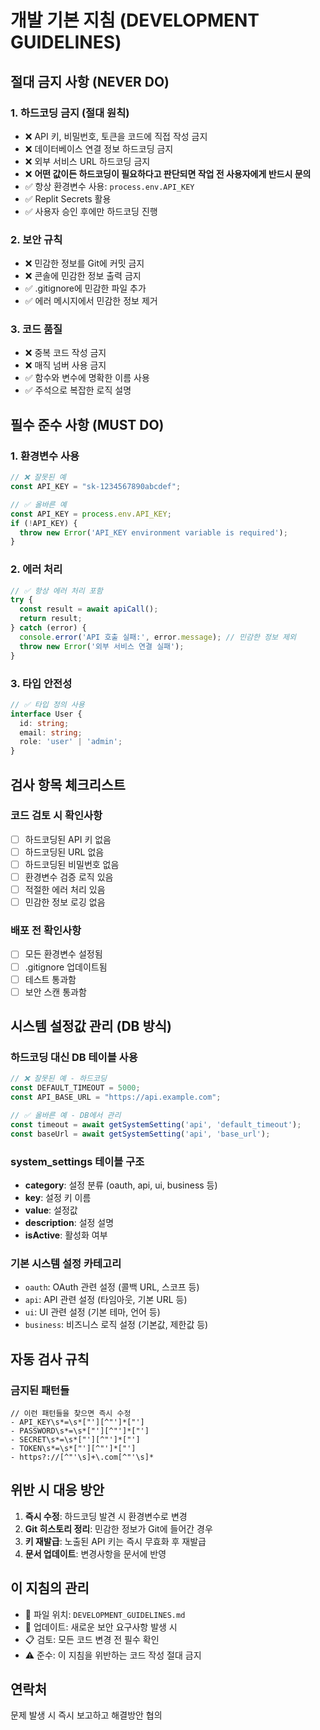 # 개발 기본 지침 (DEVELOPMENT GUIDELINES)

## 절대 금지 사항 (NEVER DO)

### 1. 하드코딩 금지 (절대 원칙)
- ❌ API 키, 비밀번호, 토큰을 코드에 직접 작성 금지
- ❌ 데이터베이스 연결 정보 하드코딩 금지
- ❌ 외부 서비스 URL 하드코딩 금지
- ❌ **어떤 값이든 하드코딩이 필요하다고 판단되면 작업 전 사용자에게 반드시 문의**
- ✅ 항상 환경변수 사용: `process.env.API_KEY`
- ✅ Replit Secrets 활용
- ✅ 사용자 승인 후에만 하드코딩 진행

### 2. 보안 규칙
- ❌ 민감한 정보를 Git에 커밋 금지
- ❌ 콘솔에 민감한 정보 출력 금지
- ✅ .gitignore에 민감한 파일 추가
- ✅ 에러 메시지에서 민감한 정보 제거

### 3. 코드 품질
- ❌ 중복 코드 작성 금지
- ❌ 매직 넘버 사용 금지
- ✅ 함수와 변수에 명확한 이름 사용
- ✅ 주석으로 복잡한 로직 설명

## 필수 준수 사항 (MUST DO)

### 1. 환경변수 사용
```javascript
// ❌ 잘못된 예
const API_KEY = "sk-1234567890abcdef";

// ✅ 올바른 예
const API_KEY = process.env.API_KEY;
if (!API_KEY) {
  throw new Error('API_KEY environment variable is required');
}
```

### 2. 에러 처리
```javascript
// ✅ 항상 에러 처리 포함
try {
  const result = await apiCall();
  return result;
} catch (error) {
  console.error('API 호출 실패:', error.message); // 민감한 정보 제외
  throw new Error('외부 서비스 연결 실패');
}
```

### 3. 타입 안전성
```typescript
// ✅ 타입 정의 사용
interface User {
  id: string;
  email: string;
  role: 'user' | 'admin';
}
```

## 검사 항목 체크리스트

### 코드 검토 시 확인사항
- [ ] 하드코딩된 API 키 없음
- [ ] 하드코딩된 URL 없음
- [ ] 하드코딩된 비밀번호 없음
- [ ] 환경변수 검증 로직 있음
- [ ] 적절한 에러 처리 있음
- [ ] 민감한 정보 로깅 없음

### 배포 전 확인사항
- [ ] 모든 환경변수 설정됨
- [ ] .gitignore 업데이트됨
- [ ] 테스트 통과함
- [ ] 보안 스캔 통과함

## 시스템 설정값 관리 (DB 방식)

### 하드코딩 대신 DB 테이블 사용
```typescript
// ❌ 잘못된 예 - 하드코딩
const DEFAULT_TIMEOUT = 5000;
const API_BASE_URL = "https://api.example.com";

// ✅ 올바른 예 - DB에서 관리
const timeout = await getSystemSetting('api', 'default_timeout');
const baseUrl = await getSystemSetting('api', 'base_url');
```

### system_settings 테이블 구조
- **category**: 설정 분류 (oauth, api, ui, business 등)
- **key**: 설정 키 이름
- **value**: 설정값
- **description**: 설정 설명
- **isActive**: 활성화 여부

### 기본 시스템 설정 카테고리
- `oauth`: OAuth 관련 설정 (콜백 URL, 스코프 등)
- `api`: API 관련 설정 (타임아웃, 기본 URL 등)
- `ui`: UI 관련 설정 (기본 테마, 언어 등)
- `business`: 비즈니스 로직 설정 (기본값, 제한값 등)

## 자동 검사 규칙

### 금지된 패턴들
```regex
// 이런 패턴들을 찾으면 즉시 수정
- API_KEY\s*=\s*["'][^"']*["']
- PASSWORD\s*=\s*["'][^"']*["']
- SECRET\s*=\s*["'][^"']*["']
- TOKEN\s*=\s*["'][^"']*["']
- https?://[^"'\s]+\.com[^"'\s]*
```

## 위반 시 대응 방안
1. **즉시 수정**: 하드코딩 발견 시 환경변수로 변경
2. **Git 히스토리 정리**: 민감한 정보가 Git에 들어간 경우
3. **키 재발급**: 노출된 API 키는 즉시 무효화 후 재발급
4. **문서 업데이트**: 변경사항을 문서에 반영

## 이 지침의 관리
- 📍 파일 위치: `DEVELOPMENT_GUIDELINES.md`
- 🔄 업데이트: 새로운 보안 요구사항 발생 시
- 📋 검토: 모든 코드 변경 전 필수 확인
- ⚠️ 준수: 이 지침을 위반하는 코드 작성 절대 금지

## 연락처
문제 발생 시 즉시 보고하고 해결방안 협의